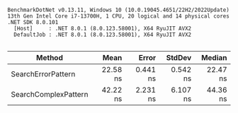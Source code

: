 ```

BenchmarkDotNet v0.13.11, Windows 10 (10.0.19045.4651/22H2/2022Update)
13th Gen Intel Core i7-13700H, 1 CPU, 20 logical and 14 physical cores
.NET SDK 8.0.101
  [Host]     : .NET 8.0.1 (8.0.123.58001), X64 RyuJIT AVX2
  DefaultJob : .NET 8.0.1 (8.0.123.58001), X64 RyuJIT AVX2


```
| Method               | Mean     | Error    | StdDev   | Median   |
|--------------------- |---------:|---------:|---------:|---------:|
| SearchErrorPattern   | 22.58 ns | 0.441 ns | 0.542 ns | 22.47 ns |
| SearchComplexPattern | 42.22 ns | 2.231 ns | 6.107 ns | 44.36 ns |
